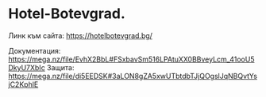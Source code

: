 # Hotel-Botevgrad.

Линк към сайта: https://hotelbotevgrad.bg/

Документация: https://mega.nz/file/EvhX2BbL#FSxbavSm516LPAtuXX0BBveyLcm_41ooU5DkyU7XbIc
Защита: https://mega.nz/file/di5EEDSK#3aLON8gZA5xwUTbtdbTJjQOgslJqNBQvtYsjC2KphlE
